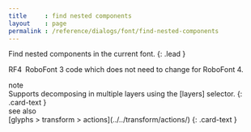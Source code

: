 ```yaml
---
title     : find nested components
layout    : page
permalink : /reference/dialogs/font/find-nested-components
---
```


Find nested components in the current font.
{: .lead }

<span class="badge text-bg-primary rounded-0">RF4</span> RoboFont 3 code which does not need to change for RoboFont 4.  


<div class="card bg-light my-3 rounded-0">
<div class="card-header">note</div>
<div class="card-body" markdown='1'>
Supports decomposing in multiple layers using the [layers] selector.
{: .card-text }
</div>
</div>

[layers]: ../../modifiers/layers/


<div class="card bg-light my-3 rounded-0">
<div class="card-header">see also</div>
<div class="card-body" markdown='1'>
[glyphs > transform > actions](../../transform/actions/)
{: .card-text }
</div>
</div>
